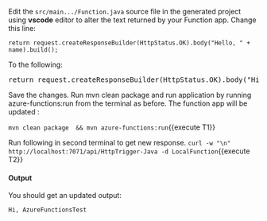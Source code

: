 Edit the `src/main.../Function.java` source file in the generated project using **vscode** editor to alter the text returned by your Function app. Change this line:

```
return request.createResponseBuilder(HttpStatus.OK).body("Hello, " + name).build();
```

To the following:

<pre class="file" data-target="clipboard">
return request.createResponseBuilder(HttpStatus.OK).body("Hi, " + name).build();
</pre>

Save the changes. Run mvn clean package and run application by running azure-functions:run from the terminal as before. The function app will be updated :

`mvn clean package  && mvn azure-functions:run`{{execute T1}}

Run following in second terminal to get new response.
`curl -w "\n" http://localhost:7071/api/HttpTrigger-Java -d LocalFunction`{{execute T2}}

#### Output
You should get an updated output:
```
Hi, AzureFunctionsTest
```




